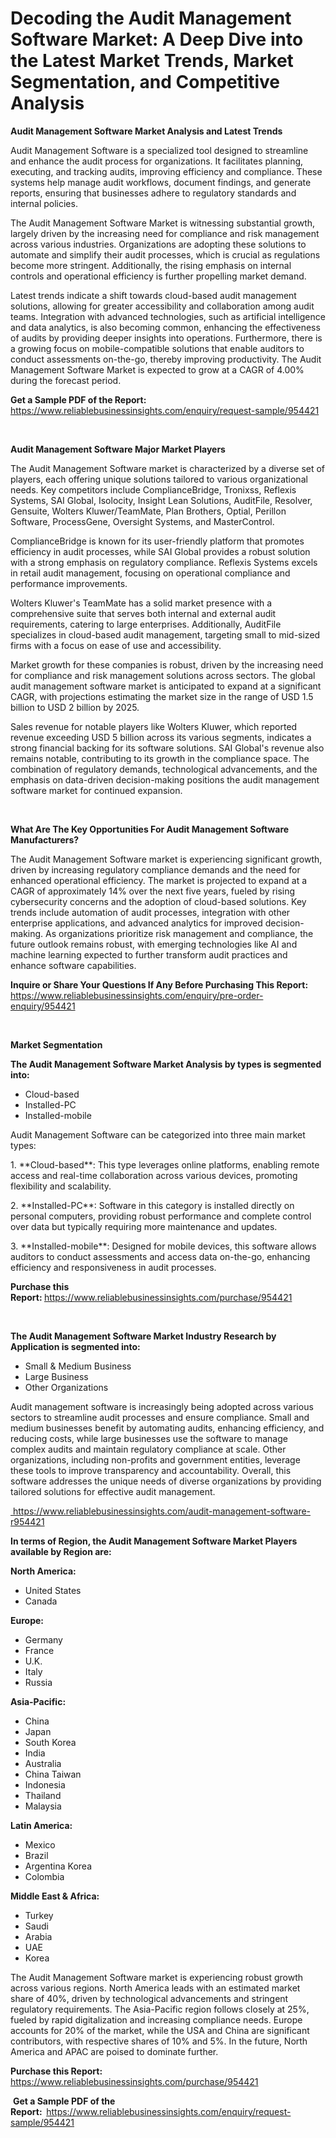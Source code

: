 <p><h1>Decoding the Audit Management Software Market: A Deep Dive into the Latest Market Trends, Market Segmentation, and Competitive Analysis</h1></p><p><strong>Audit Management Software Market Analysis and Latest Trends</strong></p>
<p><p>Audit Management Software is a specialized tool designed to streamline and enhance the audit process for organizations. It facilitates planning, executing, and tracking audits, improving efficiency and compliance. These systems help manage audit workflows, document findings, and generate reports, ensuring that businesses adhere to regulatory standards and internal policies.</p><p>The Audit Management Software Market is witnessing substantial growth, largely driven by the increasing need for compliance and risk management across various industries. Organizations are adopting these solutions to automate and simplify their audit processes, which is crucial as regulations become more stringent. Additionally, the rising emphasis on internal controls and operational efficiency is further propelling market demand.</p><p>Latest trends indicate a shift towards cloud-based audit management solutions, allowing for greater accessibility and collaboration among audit teams. Integration with advanced technologies, such as artificial intelligence and data analytics, is also becoming common, enhancing the effectiveness of audits by providing deeper insights into operations. Furthermore, there is a growing focus on mobile-compatible solutions that enable auditors to conduct assessments on-the-go, thereby improving productivity. The Audit Management Software Market is expected to grow at a CAGR of 4.00% during the forecast period.</p></p>
<p><strong>Get a Sample PDF of the Report:&nbsp;</strong> <a href="https://www.reliablebusinessinsights.com/enquiry/request-sample/954421?utm_campaign=2268&utm_medium=2&utm_source=Github&utm_content=ia&utm_term=16042025&utm_id=audit-management-software">https://www.reliablebusinessinsights.com/enquiry/request-sample/954421</a></p>
<p>&nbsp;</p>
<p><strong>Audit Management Software Major Market Players</strong></p>
<p><p>The Audit Management Software market is characterized by a diverse set of players, each offering unique solutions tailored to various organizational needs. Key competitors include ComplianceBridge, Tronixss, Reflexis Systems, SAI Global, Isolocity, Insight Lean Solutions, AuditFile, Resolver, Gensuite, Wolters Kluwer/TeamMate, Plan Brothers, Optial, Perillon Software, ProcessGene, Oversight Systems, and MasterControl.</p><p>ComplianceBridge is known for its user-friendly platform that promotes efficiency in audit processes, while SAI Global provides a robust solution with a strong emphasis on regulatory compliance. Reflexis Systems excels in retail audit management, focusing on operational compliance and performance improvements.</p><p>Wolters Kluwer's TeamMate has a solid market presence with a comprehensive suite that serves both internal and external audit requirements, catering to large enterprises. Additionally, AuditFile specializes in cloud-based audit management, targeting small to mid-sized firms with a focus on ease of use and accessibility.</p><p>Market growth for these companies is robust, driven by the increasing need for compliance and risk management solutions across sectors. The global audit management software market is anticipated to expand at a significant CAGR, with projections estimating the market size in the range of USD 1.5 billion to USD 2 billion by 2025.</p><p>Sales revenue for notable players like Wolters Kluwer, which reported revenue exceeding USD 5 billion across its various segments, indicates a strong financial backing for its software solutions. SAI Global's revenue also remains notable, contributing to its growth in the compliance space. The combination of regulatory demands, technological advancements, and the emphasis on data-driven decision-making positions the audit management software market for continued expansion.</p></p>
<p>&nbsp;</p>
<p><strong>What Are The Key Opportunities For Audit Management Software Manufacturers?</strong></p>
<p><p>The Audit Management Software market is experiencing significant growth, driven by increasing regulatory compliance demands and the need for enhanced operational efficiency. The market is projected to expand at a CAGR of approximately 14% over the next five years, fueled by rising cybersecurity concerns and the adoption of cloud-based solutions. Key trends include automation of audit processes, integration with other enterprise applications, and advanced analytics for improved decision-making. As organizations prioritize risk management and compliance, the future outlook remains robust, with emerging technologies like AI and machine learning expected to further transform audit practices and enhance software capabilities.</p></p>
<p><strong>Inquire or Share Your Questions If Any Before Purchasing This Report:</strong> <a href="https://www.reliablebusinessinsights.com/enquiry/pre-order-enquiry/954421?utm_campaign=2268&utm_medium=2&utm_source=Github&utm_content=ia&utm_term=16042025&utm_id=audit-management-software">https://www.reliablebusinessinsights.com/enquiry/pre-order-enquiry/954421</a></p>
<p>&nbsp;</p>
<p><strong>Market Segmentation</strong></p>
<p><strong>The Audit Management Software Market Analysis by types is segmented into:</strong></p>
<p><ul><li>Cloud-based</li><li>Installed-PC</li><li>Installed-mobile</li></ul></p>
<p><p>Audit Management Software can be categorized into three main market types: </p><p>1. **Cloud-based**: This type leverages online platforms, enabling remote access and real-time collaboration across various devices, promoting flexibility and scalability.</p><p>2. **Installed-PC**: Software in this category is installed directly on personal computers, providing robust performance and complete control over data but typically requiring more maintenance and updates.</p><p>3. **Installed-mobile**: Designed for mobile devices, this software allows auditors to conduct assessments and access data on-the-go, enhancing efficiency and responsiveness in audit processes.</p></p>
<p><strong>Purchase this Report:&nbsp;</strong><a href="https://www.reliablebusinessinsights.com/purchase/954421?utm_campaign=2268&utm_medium=2&utm_source=Github&utm_content=ia&utm_term=16042025&utm_id=audit-management-software">https://www.reliablebusinessinsights.com/purchase/954421</a></p>
<p>&nbsp;</p>
<p><strong>The Audit Management Software Market Industry Research by Application is segmented into:</strong></p>
<p><ul><li>Small & Medium Business</li><li>Large Business</li><li>Other Organizations</li></ul></p>
<p><p>Audit management software is increasingly being adopted across various sectors to streamline audit processes and ensure compliance. Small and medium businesses benefit by automating audits, enhancing efficiency, and reducing costs, while large businesses use the software to manage complex audits and maintain regulatory compliance at scale. Other organizations, including non-profits and government entities, leverage these tools to improve transparency and accountability. Overall, this software addresses the unique needs of diverse organizations by providing tailored solutions for effective audit management.</p></p>
<p><a href="https://www.reliablebusinessinsights.com/audit-management-software-r954421?utm_campaign=2268&utm_medium=2&utm_source=Github&utm_content=ia&utm_term=16042025&utm_id=audit-management-software">&nbsp;https://www.reliablebusinessinsights.com/audit-management-software-r954421</a></p>
<p><strong>In terms of Region, the Audit Management Software Market Players available by Region are:</strong></p>
<p>
    <p> <strong> North America: </strong>
        <ul>
            <li>United States</li>
            <li>Canada</li>
        </ul>
        </p> 
    <p> <strong> Europe: </strong>
        <ul>
            <li>Germany</li>
            <li>France</li>
            <li>U.K.</li>
            <li>Italy</li>
            <li>Russia</li>
        </ul>
        </p> 
    <p> <strong> Asia-Pacific: </strong>
        <ul>
            <li>China</li>
            <li>Japan</li>
            <li>South Korea</li>
            <li>India</li>
            <li>Australia</li>
            <li>China Taiwan</li>
            <li>Indonesia</li>
            <li>Thailand</li>
            <li>Malaysia</li>
        </ul>
        </p> 
    <p> <strong> Latin America: </strong>
        <ul>
            <li>Mexico</li>
            <li>Brazil</li>
            <li>Argentina Korea</li>
            <li>Colombia</li>
        </ul>
        </p> 
    <p> <strong> Middle East & Africa: </strong>
        <ul>
            <li>Turkey</li>
            <li>Saudi</li>
            <li>Arabia</li>
            <li>UAE</li>
            <li>Korea</li>
        </ul>
    </p>
    </p>
<p><p>The Audit Management Software market is experiencing robust growth across various regions. North America leads with an estimated market share of 40%, driven by technological advancements and stringent regulatory requirements. The Asia-Pacific region follows closely at 25%, fueled by rapid digitalization and increasing compliance needs. Europe accounts for 20% of the market, while the USA and China are significant contributors, with respective shares of 10% and 5%. In the future, North America and APAC are poised to dominate further.</p></p>
<p><strong>Purchase this Report: </strong><a href="https://www.reliablebusinessinsights.com/purchase/954421?utm_campaign=2268&utm_medium=2&utm_source=Github&utm_content=ia&utm_term=16042025&utm_id=audit-management-software">https://www.reliablebusinessinsights.com/purchase/954421</a></p>
<p>&nbsp;<strong>Get a Sample PDF of the Report:&nbsp;&nbsp;</strong><a href="https://www.reliablebusinessinsights.com/enquiry/request-sample/954421?utm_campaign=2268&utm_medium=2&utm_source=Github&utm_content=ia&utm_term=16042025&utm_id=audit-management-software">https://www.reliablebusinessinsights.com/enquiry/request-sample/954421</a></p>
<p><strong></strong></p>
<p><p></p><p></p><p></p></p>